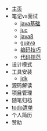 - [主页](helloword)
- 笔记vs面试
  - [java基础](java/01java基础 "java入门")
  - [juc](java/02juc "并发编程")
  - [java8](java/03java8 "jdk1.8特性")
  - [guava](java/04guava "guava编程")
  - [编码技巧](java/05编码技巧 "编码技巧")
  - [代码规范](java/06代码规范 "代码规范")
- 设计模式
- 工具安装
  - [jdk](java/07jdk安装 "jdk安装")
- 源码解读
- 项目管理
- 随笔归档
- [todo清单](java/todo清单 "待办清单")
- 个人简历
- 赞助
  